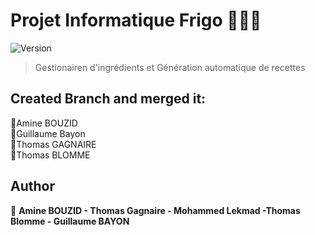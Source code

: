 # Projet Informatique Frigo 👋🧊🥛
![Version](https://img.shields.io/badge/version-1.0-blue.svg?cacheSeconds=2592000)

> Gestionairen d'ingrédients et Génération automatique de recettes

## Created Branch and merged it:
🤵Amine BOUZID  
🤵Guillaume Bayon  
🤵Thomas GAGNAIRE  
🤵Thomas BLOMME

## Author

👤 **Amine BOUZID - Thomas Gagnaire -  Mohammed Lekmad -Thomas Blomme - Guillaume BAYON**
